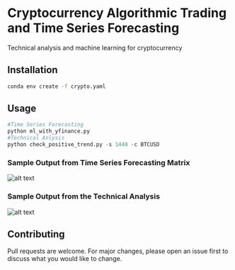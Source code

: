 # Cryptocurrency Algorithmic Trading and Time Series Forecasting

Technical analysis and machine learning for cryptocurrency

## Installation
```bash
conda env create -f crypto.yaml
```

## Usage

```python
#Time Series Forecasting
python ml_with_yfinance.py
#Technical Anlysis
python check_positive_trend.py -s 1440 -c BTCUSD
```
### Sample Output from Time Series Forecasting Matrix
![alt text](https://github.com/bszek213/crypto/blob/ver_0/graphs_yf/GHST/GHST.png)

### Sample Output from the Technical Analysis
![alt text](https://github.com/bszek213/crypto/blob/ver_0/lin_regress_plots/DOTUSD.svg)

## Contributing
Pull requests are welcome. For major changes, please open an issue first to discuss what you would like to change.
